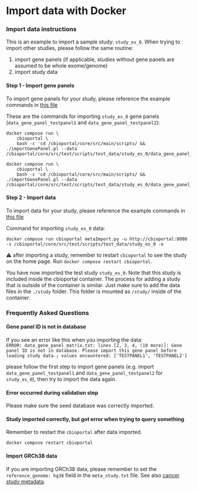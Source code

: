 # Import data with Docker

### Import data instructions

This is an example to import a sample study: `study_es_0`. When trying to import other studies, please follow the same routine:

1. import gene panels (if applicable, studies without gene panels are assumed to be whole exome/genome)
2. import study data

#### Step 1 - Import gene panels

To import gene panels for your study, please reference the example commands in [this file](example\_commands.md#importing-gene-panel)

These are the commands for importing `study_es_0` gene panels (`data_gene_panel_testpanel1` and `data_gene_panel_testpanel2`):

```shell
docker compose run \
    cbioportal \
    bash -c 'cd /cbioportal/core/src/main/scripts/ && ./importGenePanel.pl --data /cbioportal/core/src/test/scripts/test_data/study_es_0/data_gene_panel_testpanel1.txt'
```

```shell
docker compose run \
    cbioportal \
    bash -c 'cd /cbioportal/core/src/main/scripts/ && ./importGenePanel.pl --data /cbioportal/core/src/test/scripts/test_data/study_es_0/data_gene_panel_testpanel2.txt'
```

#### Step 2 - Import data

To import data for your study, please reference the example commands in [this file](example\_commands.md#importing-data)

Command for importing `study_es_0` data:

```shell
docker compose run cbioportal metaImport.py -u http://cbioportal:8080 -s /cbioportal/core/src/test/scripts/test_data/study_es_0 -o
```

:warning: after importing a study, remember to restart `cbioportal` to see the study on the home page. Run `docker compose restart cbioportal`.

You have now imported the test study `study_es_0`. Note that this study is included inside the cbioportal container. The process for adding a study that is outside of the container is similar. Just make sure to add the data files in the `./study` folder. This folder is mounted as `/study/` inside of the container.

### Frequently Asked Questions

#### Gene panel ID is not in database

If you see an error like this when you importing the data:\
`ERROR: data_gene_panel_matrix.txt: lines [2, 3, 4, (10 more)]: Gene panel ID is not in database. Please import this gene panel before loading study data.; values encountered: ['TESTPANEL1', 'TESTPANEL2']`

please follow the first step to import gene panels (e.g. import `data_gene_panel_testpanel1` and `data_gene_panel_testpanel2` for `study_es_0`), then try to import the data again.

#### Error occurred during validation step

Please make sure the seed database was correctly imported.

#### Study imported correctly, but got error when trying to query something

Remember to restart the `cbioportal` after data imported.

```shell
docker compose restart cbioportal
```

#### Import GRCh38 data

If you are importing GRCh38 data, please remember to set the `reference_genome: hg38` field in the `meta_study.txt` file. See also [cancer study metadata](/File-Formats.md).
